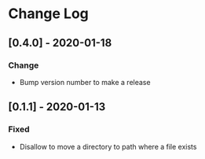 # Change Log

## [0.4.0] - 2020-01-18
### Change
- Bump version number to make a release

## [0.1.1] - 2020-01-13
### Fixed
- Disallow to move a directory to path where a file exists
